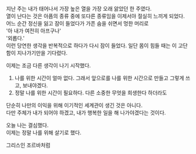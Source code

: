 지난 주는 내가 태어나서 가장 높은 열을 가장 오래 앓았던 한 주였다.  
열이 난다는 것은 아픔의 종류 중에 또다른 종류임을 이제서야 절실히 느끼게 되었다.  
어느 순간 정신을 잃고 잠이 들었다가 가픈 숨을 쉬면서 멍한 머리로  
'아 내가 여전히 아프구나'  
'외롭다.'  
이런 당연한 생각을 반복적으로 하다가 다시 잠이 들었다. 
일단 몸이 힘들 때는 이 고단함이 지나가기만을 기다렸다.  
  
   
  이제는 조금 다른 생각이 나기 시작했다.  
  1. 나를 위한 시간이 얼마 없다. 그래서 앞으로를 나를 위한 시간으로 만들고 그렇게 쓰고, 보내야겠다.  
  2. 정말 나를 위한 시간이 필요하다. 다른 소중한 무엇을 희생한다 하더라도   
  
단순히 나만의 이익을 위해 이기적인 세계관이 생긴 것은 아니다.  
다만 주체가 내가 되어야 하겠고, 내가 행복한 일을 해 나가야겠다는 것이다.  
     
오늘 나는 결심했다.  
이제는 정말 나를 위해 살기로 했다.  

   그리스인 조르바처럼  

 
